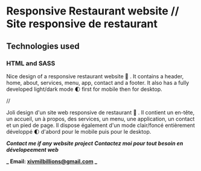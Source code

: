 # Responsive Restaurant website // Site responsive de restaurant

## Technologies used

### HTML and SASS

Nice design of a responsive restaurant website 🥗 . It contains a header, home, about, services, menu, app, contact and a footer. It also has a fully developed light/dark mode 🌓 first for mobile then for desktop.

//

Joli design d'un site web responsive de restaurant 🥗 . Il contient un en-tête, un accueil, un à propos, des services, un menu, une application, un contact et un pied de page. Il dispose également d'un mode clair/foncé entièrement développé 🌓 d'abord pour le mobile puis pour le desktop.

**_Contact me if any website project_**
**_Contactez moi pour tout besoin en dévelopeement web_**

**_ Email: xivmilbillions@gmail.com _**
